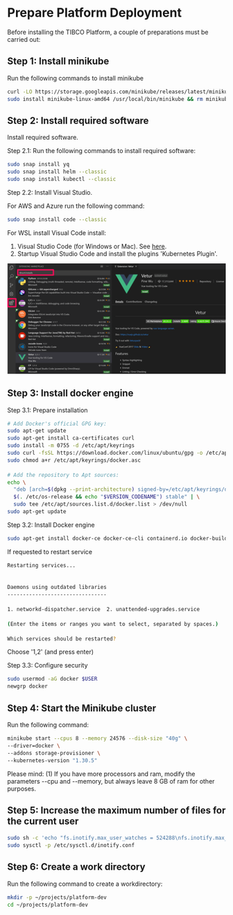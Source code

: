 
# Prepare Platform Deployment

Before installing the TIBCO Platform, a couple of preparations must be carried out: 


## Step 1: Install minikube
Run the following commands to install minikube

```bash
curl -LO https://storage.googleapis.com/minikube/releases/latest/minikube-linux-amd64
sudo install minikube-linux-amd64 /usr/local/bin/minikube && rm minikube-linux-amd64
```

## Step 2: Install required software
Install required software.

Step 2.1: Run the following commands to install required software:

```bash
sudo snap install yq
sudo snap install helm --classic
sudo snap install kubectl --classic
```

Step 2.2: Install Visual Studio. 

For AWS and Azure run the following command:

```bash
sudo snap install code --classic
```

For WSL install Visual Code install:
1. Visual Studio Code (for Windows or Mac). See [here](https://code.visualstudio.com/download).
2. Startup Visual Studio Code and install the plugins 'Kubernetes Plugin'. 

![Install the plugin](../images/vs-extensions.png)


## Step 3: Install docker engine

Step 3.1: Prepare installation

```bash
# Add Docker's official GPG key:
sudo apt-get update
sudo apt-get install ca-certificates curl
sudo install -m 0755 -d /etc/apt/keyrings
sudo curl -fsSL https://download.docker.com/linux/ubuntu/gpg -o /etc/apt/keyrings/docker.asc
sudo chmod a+r /etc/apt/keyrings/docker.asc

# Add the repository to Apt sources:
echo \
  "deb [arch=$(dpkg --print-architecture) signed-by=/etc/apt/keyrings/docker.asc] https://download.docker.com/linux/ubuntu \
  $(. /etc/os-release && echo "$VERSION_CODENAME") stable" | \
  sudo tee /etc/apt/sources.list.d/docker.list > /dev/null
sudo apt-get update
```

Step 3.2: Install Docker engine

```bash
sudo apt-get install docker-ce docker-ce-cli containerd.io docker-buildx-plugin docker-compose-plugin
```

If requested to restart service

```bash
Restarting services...


Daemons using outdated libraries
--------------------------------

1. networkd-dispatcher.service  2. unattended-upgrades.service

(Enter the items or ranges you want to select, separated by spaces.)

Which services should be restarted?
```
Choose '1,2' (and press enter)



Step 3.3: Configure security

```bash
sudo usermod -aG docker $USER
newgrp docker
```


## Step 4: Start the Minikube cluster
Run the following command:

```bash
minikube start --cpus 8 --memory 24576 --disk-size "40g" \
--driver=docker \
--addons storage-provisioner \
--kubernetes-version "1.30.5"
```

Please mind: 
(1) If you have more processors and ram, modify the parameters --cpu and --memory, but always leave 8 GB of ram for other purposes.



## Step 5: Increase the maximum number of files for the current user


```bash
sudo sh -c 'echo "fs.inotify.max_user_watches = 524288\nfs.inotify.max_user_instances = 8192" > /etc/sysctl.d/inotify.conf && sysctl -p /etc/sysctl.d/inotify.conf'
sudo sysctl -p /etc/sysctl.d/inotify.conf
```



## Step 6: Create a work directory
Run the following command to create a workdirectory:

```bash
mkdir -p ~/projects/platform-dev
cd ~/projects/platform-dev
```

